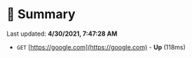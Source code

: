 # 📖 Summary
Last updated: **4/30/2021, 7:47:28 AM**

- `GET` [https://google.com](https://google.com) - **Up** (118ms)
